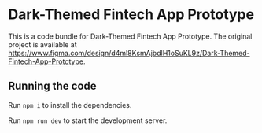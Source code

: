 
  # Dark-Themed Fintech App Prototype

  This is a code bundle for Dark-Themed Fintech App Prototype. The original project is available at https://www.figma.com/design/d4ml8KsmAjbdlH1oSuKL9z/Dark-Themed-Fintech-App-Prototype.

  ## Running the code

  Run `npm i` to install the dependencies.

  Run `npm run dev` to start the development server.
  